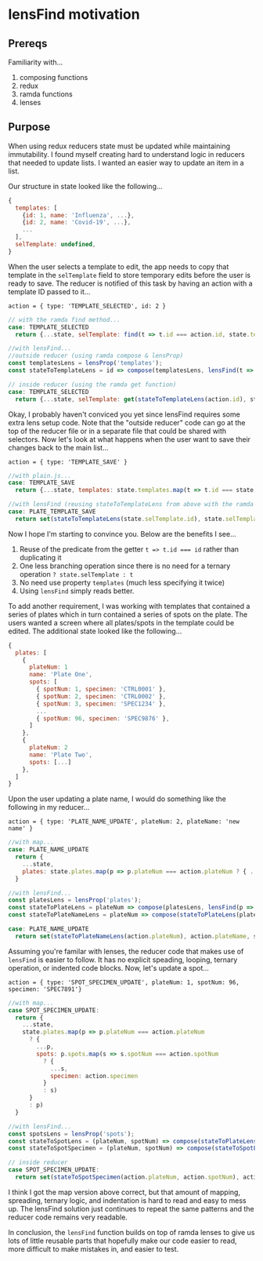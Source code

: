 # lensFind motivation
## Prereqs
Familiarity with...
1) composing functions
2) redux
3) ramda functions
4) lenses

## Purpose
When using redux reducers state must be updated while maintaining immutability.  I found myself creating hard to understand logic in reducers that needed to update lists.  I wanted an easier way to update an item in a list.  

Our structure in state looked like the following...

```js
{
  templates: [
    {id: 1, name: 'Influenza', ...},
    {id: 2, name: 'Covid-19', ...},
    ...
  ],
  selTemplate: undefined,
}
```

When the user selects a template to edit, the app needs to copy that template in the `selTemplate` field to store temporary edits before the user is ready to save.  The reducer is notified of this task by having an action with a template ID passed to it...

`action = { type: 'TEMPLATE_SELECTED', id: 2 }`

```js
// with the ramda find method...
case: TEMPLATE_SELECTED
  return {...state, selTemplate: find(t => t.id === action.id, state.templates)};
```

```js
//with lensFind...
//outside reducer (using ramda compose & lensProp)
const templatesLens = lensProp('templates');
const stateToTemplateLens = id => compose(templatesLens, lensFind(t => t.id === id)); 

// inside reducer (using the ramda get function)
case: TEMPLATE_SELECTED
  return {...state, selTemplate: get(stateToTemplateLens(action.id), state)};
```

Okay, I probably haven't conviced you yet since lensFind requires some extra lens setup code.  Note that the "outside reducer" code can go at the top of the reducer file or in a separate file that could be shared with selectors.  Now let's look at what happens when the user want to save their changes back to the main list...

`action = { type: 'TEMPLATE_SAVE' }`

```js
//with plain.js...
case: TEMPLATE_SAVE
  return {...state, templates: state.templates.map(t => t.id === state.selTemplate.id ? state.selTemplate : t)};
```

```js
//with lensFind (reusing stateToTemplateLens from above with the ramda set function)...	
case: PLATE_TEMPLATE_SAVE
  return set(stateToTemplateLens(state.selTemplate.id), state.selTemplate, state);
```

Now I hope I'm starting to convince you.  Below are the benefits I see...
1) Reuse of the predicate from the getter `t => t.id === id` rather than duplicating it
2) One less branching operation since there is no need for a ternary operation `? state.selTemplate : t`
3) No need use property `templates` (much less specifying it twice)
4) Using `lensFind` simply reads better.

To add another requirement, I was working with templates that contained a series of plates which in turn contained a series of spots on the plate.  The users wanted a screen where all plates/spots in the template could be edited.  The additional state looked like the following...

```js
{
  plates: [
    {
      plateNum: 1
      name: 'Plate One',
      spots: [
        { spotNum: 1, specimen: 'CTRL0001' },
        { spotNum: 2, specimen: 'CTRL0002' },
        { spotNum: 3, specimen: 'SPEC1234' },
        ...
        { spotNum: 96, specimen: 'SPEC9876' },
      ]
    },
    {
      plateNum: 2
      name: 'Plate Two',
      spots: [...]
    },
  ]
}
```

Upon the user updating a plate name, I would do something like the following in my reducer...

`action = { type: 'PLATE_NAME_UPDATE', plateNum: 2, plateName: 'new name' }`

```js
//with map...
case: PLATE_NAME_UPDATE
  return {
    ...state,
    plates: state.plates.map(p => p.plateNum === action.plateNum ? { ...p, name: action.plateName } : p);
  }
```

```js
//with lensFind...	
const platesLens = lensProp('plates');
const stateToPlateLens = plateNum => compose(platesLens, lensFind(p => p.plateNum === plateNum));
const stateToPlateNameLens = plateNum => compose(stateToPlateLens(plateNum), lensProp('name'));

case: PLATE_NAME_UPDATE
  return set(stateToPlateNameLens(action.plateNum), action.plateName, state);
```

Assuming you're familar with lenses, the reducer code that makes use of `lensFind` is easier to follow.  It has no explicit speading, looping, ternary operation, or indented code blocks.  Now, let's update a spot...

`action = { type: 'SPOT_SPECIMEN_UPDATE', plateNum: 1, spotNum: 96, specimen: 'SPEC7891'}`

```js
//with map...
case SPOT_SPECIMEN_UPDATE:
  return {
    ...state,
    state.plates.map(p => p.plateNum === action.plateNum
      ? {
        ...p,
        spots: p.spots.map(s => s.spotNum === action.spotNum 
          ? {
            ...s,
            specimen: action.specimen
          } 
          : s)
      } 
      : p)
  }
```
```js
//with lensFind...	
const spotsLens = lensProp('spots');
const stateToSpotLens = (plateNum, spotNum) => compose(stateToPlateLens(plateNum), spotsLens, lensFind(s => s.spotNum === spotNum));
const stateToSpotSpecimen = (plateNum, spotNum) => compose(stateToSpotLens(plateNum, spotNum), lensProp('specimen'));

// inside reducer
case SPOT_SPECIMEN_UPDATE:
  return set(stateToSpotSpecimen(action.plateNum, action.spotNum), action.specimen, state);
```

I think I got the map version above correct, but that amount of mapping, spreading, ternary logic, and indentation is hard to read and easy to mess up. The lensFind solution just continues to repeat the same patterns and the reducer code remains very readable.

In conclusion, the `lensFind` function builds on top of ramda lenses to give us lots of little reusable parts that hopefully make our code easier to read, more difficult to make mistakes in, and easier to test. 
